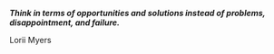 _**Think in terms of opportunities and solutions instead of problems, disappointment, and failure.**_

Lorii Myers